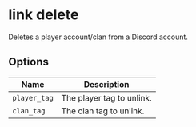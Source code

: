 # link delete

Deletes a player account/clan from a Discord account.

## Options

| Name         | Description               |
| ------------ | ------------------------- |
| `player_tag` | The player tag to unlink. |
| `clan_tag`   | The clan tag to unlink.   |
